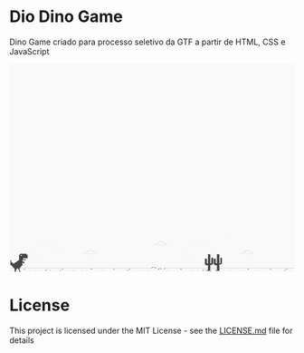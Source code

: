# Dio Dino Game 
Dino Game criado para processo seletivo da GTF a partir de HTML, CSS e JavaScript

![screenshot](example.png?raw=true "screenshot")

# License
This project is licensed under the MIT License - see the [LICENSE.md](LICENSE.md) file for details
